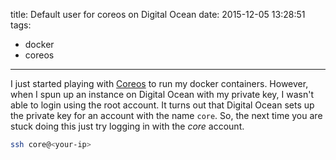 title: Default user for coreos on Digital Ocean
date: 2015-12-05 13:28:51
tags:
 - docker
 - coreos
---

I just started playing with [Coreos](https://coreos.com) to run my docker containers.
However, when I spun up an instance on Digital Ocean with my private key,
I wasn't able to login using the root account. It turns out that Digital Ocean sets up the private key
for an account with the name `core`. So, the next time you are stuck doing this just try logging in with
  the *core* account.

~~~bash
ssh core@<your-ip>
~~~
